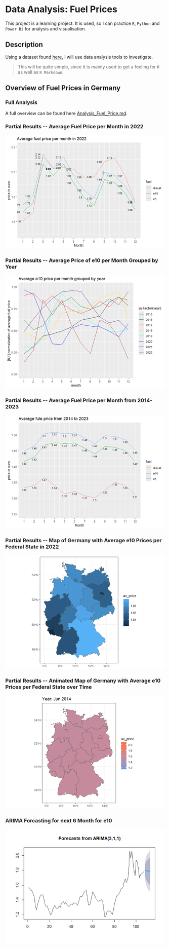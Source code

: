 # Data Analysis: Fuel Prices

This project is a learning project.
It is used, so I can practice ``R``, ``Python`` and ``Power Bi`` for analysis and visualisation.

## Description

Using a dataset found [here](https://www.kaggle.com/datasets/oles04/petrol-station-germany), I will use data analysis tools to investigate.

> This will be quite simple, since it is mainly used to get a feeling for ``R`` as well as ``R Markdown``.



## Overview of Fuel Prices in Germany

### Full Analysis
A full overview can be found here [Analysis_Fuel_Price.md](Analysis_Fuel_Price.md).

### Partial Results -- Average Fuel Price per Month in 2022
![](Analysis_Fuel_Price_files/figure-gfm/unnamed-chunk-10-1.png)<!-- -->

### Partial Results -- Average Price of e10 per Month Grouped by Year
![](Analysis_Fuel_Price_files/figure-gfm/unnamed-chunk-21-1.png)<!-- -->

### Partial Results -- Average Fuel Price per Month from 2014-2023
![](Analysis_Fuel_Price_files/figure-gfm/unnamed-chunk-24-1.png)<!-- -->

### Partial Results -- Map of Germany with Average e10 Prices per Federal State in 2022
![](Analysis_Fuel_Price_files/figure-gfm/unnamed-chunk-60-1.png)<!-- -->

### Partial Results -- Animated Map of Germany with Average e10 Prices per Federal State over Time
![](Analysis_Fuel_Price_files/figure-gfm/unnamed-chunk-64-1.gif)<!-- -->

### ARIMA Forcasting for next 6 Month for e10
![](Analysis_Fuel_Price_files/figure-gfm/unnamed-chunk-79-1.png)<!-- -->
